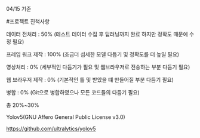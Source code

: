 04/15 기준

#프로젝트 진척사항

데이터 전처리 : 50% (테스트 데이터 수집 후 딥러닝까지 완료 하지만 정확도 때문에 수정 필요)

프레임 워크 제작 : 100% (조금더 섬세한 모델 다듬기 및 정확도를 더 높일 필요)

영상처리 : 0% (세부적인 다듬기가 필요 및 웹브라우저로 전송하는 부분 다듬기 필요)

웹 브라우저 제작 : 0% (기본적인 틀 및 받았을 떄 만들어질 부분 다듬기 필요)

병합 : 0% (Git으로 병합하였으나 모든 코드들의 다듬기 필요)

총 20%~30%



Yolov5(GNU Affero General Public License v3.0)

https://github.com/ultralytics/yolov5
